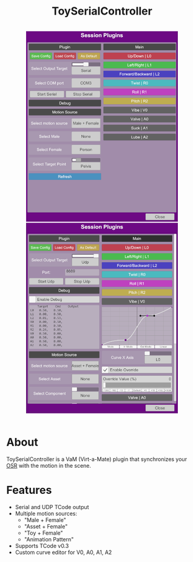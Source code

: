 <div align="center">
    <h1>ToySerialController</h1>
    <br/>
    <img src=".github/assets/screenshot-1.png" width="400"/>
    <img src=".github/assets/screenshot-2.png" width="400"/>
</div>

<br/>

# About

ToySerialController is a VaM (Virt-a-Mate) plugin that synchronizes your [OSR](https://www.patreon.com/tempestvr) with the motion in the scene.

# Features

* Serial and UDP TCode output
* Multiple motion sources: 
    * "Male + Female"
    * "Asset + Female"
    * "Toy + Female"
    * "Animation Pattern"
* Supports TCode v0.3
* Custom curve editor for V0, A0, A1, A2